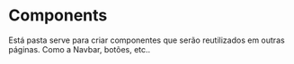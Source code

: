 # Components

Está pasta serve para criar componentes que serão reutilizados em outras páginas.
Como a Navbar, botões, etc..